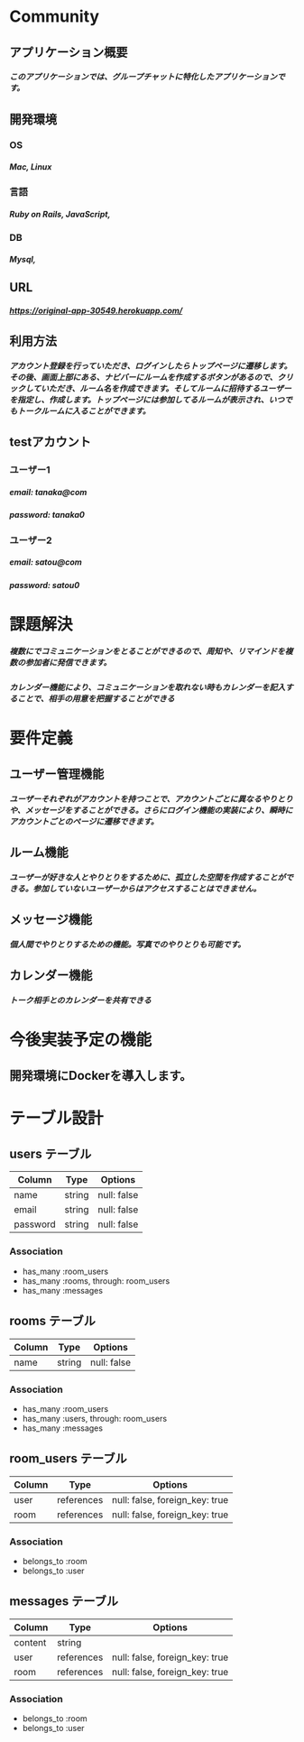 # Community

## アプリケーション概要
##### このアプリケーションでは、グループチャットに特化したアプリケーションです。

## 開発環境

### OS
##### Mac, Linux

### 言語
##### Ruby on Rails, JavaScript,

### DB
##### Mysql, 

## URL
##### <https://original-app-30549.herokuapp.com/>

## 利用方法
##### アカウント登録を行っていただき、ログインしたらトップページに遷移します。  その後、画面上部にある、ナビバーにルームを作成するボタンがあるので、クリックしていただき、ルーム名を作成できます。そしてルームに招待するユーザーを指定し、作成します。トップページには参加してるルームが表示され、いつでもトークルームに入ることができます。

## testアカウント

### ユーザー1
##### email: tanaka@com
##### password: tanaka0

### ユーザー2
##### email: satou@com
##### password: satou0


# 課題解決
##### 複数にでコミュニケーションをとることができるので、周知や、リマインドを複数の参加者に発信できます。
##### カレンダー機能により、コミュニケーションを取れない時もカレンダーを記入することで、相手の用意を把握することができる

# 要件定義
## ユーザー管理機能
##### ユーザーそれぞれがアカウントを持つことで、アカウントごとに異なるやりとりや、メッセージをすることができる。さらにログイン機能の実装により、瞬時にアカウントごとのページに遷移できます。

## ルーム機能
##### ユーザーが好きな人とやりとりをするために、孤立した空間を作成することができる。参加していないユーザーからはアクセスすることはできません。

## メッセージ機能
##### 個人間でやりとりするための機能。写真でのやりとりも可能です。

## カレンダー機能
##### トーク相手とのカレンダーを共有できる

# 今後実装予定の機能
## 開発環境にDockerを導入します。



# テーブル設計

## users テーブル

| Column   | Type   | Options     |
| -------- | ------ | ----------- |
| name     | string | null: false |
| email    | string | null: false |
| password | string | null: false |

### Association

- has_many :room_users
- has_many :rooms, through: room_users
- has_many :messages

## rooms テーブル

| Column | Type   | Options     |
| ------ | ------ | ----------- |
| name   | string | null: false |

### Association

- has_many :room_users
- has_many :users, through: room_users
- has_many :messages


## room_users テーブル

| Column | Type       | Options                        |
| ------ | ---------- | ------------------------------ |
| user   | references | null: false, foreign_key: true |
| room   | references | null: false, foreign_key: true |

### Association

- belongs_to :room
- belongs_to :user

## messages テーブル

| Column  | Type       | Options                        |
| ------- | ---------- | ------------------------------ |
| content | string     |                                |
| user    | references | null: false, foreign_key: true |
| room    | references | null: false, foreign_key: true |

### Association

- belongs_to :room
- belongs_to :user

